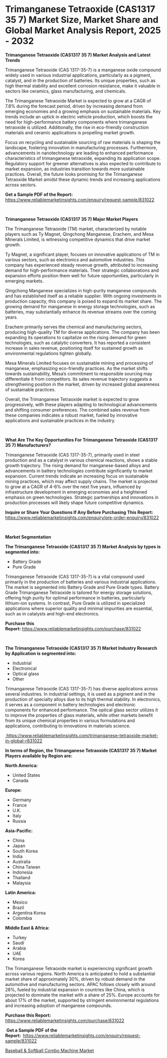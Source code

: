 <p><h1>Trimanganese Tetraoxide (CAS1317 35 7) Market Size, Market Share and Global Market Analysis Report, 2025 - 2032</h1></p><p><strong>Trimanganese Tetraoxide (CAS1317 35 7) Market Analysis and Latest Trends</strong></p>
<p><p>Trimanganese Tetraoxide (CAS 1317-35-7) is a manganese oxide compound widely used in various industrial applications, particularly as a pigment, catalyst, and in the production of batteries. Its unique properties, such as high thermal stability and excellent corrosion resistance, make it valuable in sectors like ceramics, glass manufacturing, and chemicals.</p><p>The Trimanganese Tetraoxide Market is expected to grow at a CAGR of 7.8% during the forecast period, driven by increasing demand from emerging economies and a growing emphasis on sustainable materials. Key trends include an uptick in electric vehicle production, which boosts the need for high-performance battery components where trimanganese tetraoxide is utilized. Additionally, the rise in eco-friendly construction materials and ceramic applications is propelling market growth.</p><p>Focus on recycling and sustainable sourcing of raw materials is shaping the landscape, fostering innovation in manufacturing processes. Furthermore, advancements in nanotechnology are leading to enhanced performance characteristics of trimanganese tetraoxide, expanding its application scope. Regulatory support for greener alternatives is also expected to contribute to market expansion, as industries transition towards more sustainable practices. Overall, the future looks promising for the Trimanganese Tetraoxide Market amidst these dynamic trends and increasing applications across sectors.</p></p>
<p><strong>Get a Sample PDF of the Report:&nbsp;</strong> <a href="https://www.reliablemarketinsights.com/enquiry/request-sample/831022?utm_campaign=3064&utm_medium=2&utm_source=Github&utm_content=ia&utm_term=25032025&utm_id=trimanganese-tetraoxide-cas1317-35-7">https://www.reliablemarketinsights.com/enquiry/request-sample/831022</a></p>
<p>&nbsp;</p>
<p><strong>Trimanganese Tetraoxide (CAS1317 35 7) Major Market Players</strong></p>
<p><p>The Trimanganese Tetraoxide (TM) market, characterized by notable players such as Ty Magnet, Qingchong Manganese, Erachem, and Mesa Minerals Limited, is witnessing competitive dynamics that drive market growth. </p><p>Ty Magnet, a significant player, focuses on innovative applications of TM in various sectors, such as electronics and automotive industries. This company has experienced steady revenue growth, attributed to increasing demand for high-performance materials. Their strategic collaborations and expansion efforts position them well for future opportunities, particularly in emerging markets.</p><p>Qingchong Manganese specializes in high-purity manganese compounds and has established itself as a reliable supplier. With ongoing investments in production capacity, this company is poised to expand its market share. The growing demand for manganese in energy storage technologies, such as batteries, may substantially enhance its revenue streams over the coming years.</p><p>Erachem primarily serves the chemical and manufacturing sectors, producing high-quality TM for diverse applications. The company has been expanding its operations to capitalize on the rising demand for green technologies, such as catalytic converters. It has reported a consistent increase in sales revenue, positioning itself for sustained growth as environmental regulations tighten globally.</p><p>Mesa Minerals Limited focuses on sustainable mining and processing of manganese, emphasizing eco-friendly practices. As the market shifts towards sustainability, Mesa’s commitment to responsible sourcing may differentiate it from competitors. Its sales revenue trajectory suggests a strengthening position in the market, driven by increased global awareness of sustainable practices.</p><p>Overall, the Trimanganese Tetraoxide market is expected to grow progressively, with these players adapting to technological advancements and shifting consumer preferences. The combined sales revenue from these companies indicates a robust market, fueled by innovative applications and sustainable practices in the industry.</p></p>
<p>&nbsp;</p>
<p><strong>What Are The Key Opportunities For Trimanganese Tetraoxide (CAS1317 35 7) Manufacturers?</strong></p>
<p><p>Trimanganese Tetraoxide (CAS 1317-35-7), primarily used in steel production and as a catalyst in various chemical reactions, shows a stable growth trajectory. The rising demand for manganese-based alloys and advancements in battery technologies contribute significantly to market expansion. Current trends indicate an increasing focus on sustainable mining practices, which may affect supply chains. The market is projected to grow at a CAGR of 4-6% over the next five years, influenced by infrastructure development in emerging economies and a heightened emphasis on green technologies. Strategic partnerships and innovations in production processes will likely shape future competitive dynamics.</p></p>
<p><strong>Inquire or Share Your Questions If Any Before Purchasing This Report:</strong> <a href="https://www.reliablemarketinsights.com/enquiry/pre-order-enquiry/831022?utm_campaign=3064&utm_medium=2&utm_source=Github&utm_content=ia&utm_term=25032025&utm_id=trimanganese-tetraoxide-cas1317-35-7">https://www.reliablemarketinsights.com/enquiry/pre-order-enquiry/831022</a></p>
<p>&nbsp;</p>
<p><strong>Market Segmentation</strong></p>
<p><strong>The Trimanganese Tetraoxide (CAS1317 35 7) Market Analysis by types is segmented into:</strong></p>
<p><ul><li>Battery Grade</li><li>Pure Grade</li></ul></p>
<p><p>Trimanganese Tetraoxide (CAS 1317-35-7) is a vital compound used primarily in the production of batteries and various industrial applications. The market is segmented into Battery Grade and Pure Grade types. Battery Grade Trimanganese Tetraoxide is tailored for energy storage solutions, offering high purity for optimal performance in batteries, particularly lithium-ion systems. In contrast, Pure Grade is utilized in specialized applications where superior quality and minimal impurities are essential, such as in catalysts and high-end electronics.</p></p>
<p><strong>Purchase this Report:&nbsp;</strong><a href="https://www.reliablemarketinsights.com/purchase/831022?utm_campaign=3064&utm_medium=2&utm_source=Github&utm_content=ia&utm_term=25032025&utm_id=trimanganese-tetraoxide-cas1317-35-7">https://www.reliablemarketinsights.com/purchase/831022</a></p>
<p>&nbsp;</p>
<p><strong>The Trimanganese Tetraoxide (CAS1317 35 7) Market Industry Research by Application is segmented into:</strong></p>
<p><ul><li>Industrial</li><li>Electronical</li><li>Optical glass</li><li>Other</li></ul></p>
<p><p>Trimanganese Tetraoxide (CAS 1317-35-7) has diverse applications across several industries. In industrial settings, it is used as a pigment and in the production of specialty alloys due to its high thermal stability. In electronics, it serves as a component in battery technologies and electronic components for enhanced performance. The optical glass sector utilizes it to improve the properties of glass materials, while other markets benefit from its unique chemical properties in various formulations and applications, contributing to innovations in materials science.</p></p>
<p><a href="https://www.reliablemarketinsights.com/trimanganese-tetraoxide-market-in-global-r831022?utm_campaign=3064&utm_medium=2&utm_source=Github&utm_content=ia&utm_term=25032025&utm_id=trimanganese-tetraoxide-cas1317-35-7">&nbsp;https://www.reliablemarketinsights.com/trimanganese-tetraoxide-market-in-global-r831022</a></p>
<p><strong>In terms of Region, the Trimanganese Tetraoxide (CAS1317 35 7) Market Players available by Region are:</strong></p>
<p>
    <p> <strong> North America: </strong>
        <ul>
            <li>United States</li>
            <li>Canada</li>
        </ul>
        </p> 
    <p> <strong> Europe: </strong>
        <ul>
            <li>Germany</li>
            <li>France</li>
            <li>U.K.</li>
            <li>Italy</li>
            <li>Russia</li>
        </ul>
        </p> 
    <p> <strong> Asia-Pacific: </strong>
        <ul>
            <li>China</li>
            <li>Japan</li>
            <li>South Korea</li>
            <li>India</li>
            <li>Australia</li>
            <li>China Taiwan</li>
            <li>Indonesia</li>
            <li>Thailand</li>
            <li>Malaysia</li>
        </ul>
        </p> 
    <p> <strong> Latin America: </strong>
        <ul>
            <li>Mexico</li>
            <li>Brazil</li>
            <li>Argentina Korea</li>
            <li>Colombia</li>
        </ul>
        </p> 
    <p> <strong> Middle East & Africa: </strong>
        <ul>
            <li>Turkey</li>
            <li>Saudi</li>
            <li>Arabia</li>
            <li>UAE</li>
            <li>Korea</li>
        </ul>
    </p>
    </p>
<p><p>The Trimanganese Tetraoxide market is experiencing significant growth across various regions. North America is anticipated to hold a substantial market share of approximately 30%, driven by robust demand in the automotive and manufacturing sectors. APAC follows closely with around 28%, fueled by industrial expansion in countries like China, which is projected to dominate the market with a share of 25%. Europe accounts for about 17% of the market, supported by stringent environmental regulations and increasing adoption of manganese compounds.</p></p>
<p><strong>Purchase this Report: </strong><a href="https://www.reliablemarketinsights.com/purchase/831022?utm_campaign=3064&utm_medium=2&utm_source=Github&utm_content=ia&utm_term=25032025&utm_id=trimanganese-tetraoxide-cas1317-35-7">https://www.reliablemarketinsights.com/purchase/831022</a></p>
<p>&nbsp;<strong>Get a Sample PDF of the Report:&nbsp;&nbsp;</strong><a href="https://www.reliablemarketinsights.com/enquiry/request-sample/831022?utm_campaign=3064&utm_medium=2&utm_source=Github&utm_content=ia&utm_term=25032025&utm_id=trimanganese-tetraoxide-cas1317-35-7">https://www.reliablemarketinsights.com/enquiry/request-sample/831022</a></p>
<p><strong></strong></p>
<p><p><a href="https://github.com/doljanzwald/Market-Research-Report-List-1/blob/main/baseball-softball-combo-machine-market.md?utm_campaign=3064&utm_medium=2&utm_source=Github&utm_content=ia&utm_term=25032025&utm_id=trimanganese-tetraoxide-cas1317-35-7">Baseball & Softball Combo Machine Market</a></p></p>